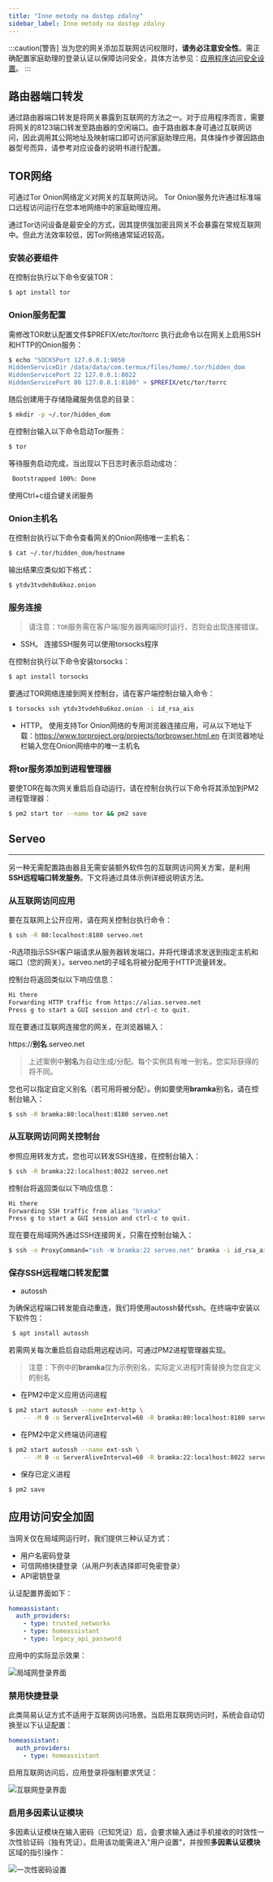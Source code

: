 ```yaml
---
title: "Inne metody na dostęp zdalny"
sidebar_label: Inne metody na dostęp zdalny
---
```


:::caution[警告]
当为您的网关添加互联网访问权限时，**请务必注意安全性**。需正确配置家庭助理的登录认证以保障访问安全，具体方法参见：[应用程序访问安全设置](#zabezpieczenie-dostępu-do-aplikacji)。
:::

## 路由器端口转发

通过路由器端口转发是将网关暴露到互联网的方法之一。对于应用程序而言，需要将网关的8123端口转发至路由器的空闲端口。由于路由器本身可通过互联网访问，因此调用其公网地址及映射端口即可访问家庭助理应用。具体操作步骤因路由器型号而异，请参考对应设备的说明书进行配置。

## TOR网络

可通过Tor Onion网络定义对网关的互联网访问。
Tor Onion服务允许通过标准端口远程访问运行在您本地网络中的家庭助理应用。

通过Tor访问设备是最安全的方式，因其提供强加密且网关不会暴露在常规互联网中。但此方法效率较低，因Tor网络通常延迟较高。

### 安装必要组件

在控制台执行以下命令安装TOR：

```bash
$ apt install tor
```

### Onion服务配置

需修改TOR默认配置文件$PREFIX/etc/tor/torrc
执行此命令以在网关上启用SSH和HTTP的Onion服务：

```bash
$ echo "SOCKSPort 127.0.0.1:9050
HiddenServiceDir /data/data/com.termux/files/home/.tor/hidden_dom
HiddenServicePort 22 127.0.0.1:8022
HiddenServicePort 80 127.0.0.1:8180" > $PREFIX/etc/tor/torrc
```

随后创建用于存储隐藏服务信息的目录：

```bash
$ mkdir -p ~/.tor/hidden_dom
```

在控制台输入以下命令启动Tor服务：

```bash
$ tor
```

等待服务启动完成，当出现以下日志时表示启动成功：

```bash
 Bootstrapped 100%: Done
```

使用Ctrl+c组合键关闭服务

### Onion主机名

在控制台执行以下命令查看网关的Onion网络唯一主机名：

```bash
$ cat ~/.tor/hidden_dom/hostname
```

输出结果应类似如下格式：

```bash
$ ytdv3tvdeh8u6koz.onion
```

### 服务连接

> 请注意：`TOR`服务需在客户端/服务器两端同时运行，否则会出现连接错误。

- SSH。
连接SSH服务可以使用torsocks程序

在控制台执行以下命令安装torsocks：

```bash
$ apt install torsocks
```

要通过TOR网络连接到网关控制台，请在客户端控制台输入命令：

```bash
$ torsocks ssh ytdv3tvdeh8u6koz.onion -i id_rsa_ais
```

- HTTP。
使用支持Tor Onion网络的专用浏览器连接应用，可从以下地址下载：https://www.torproject.org/projects/torbrowser.html.en
在浏览器地址栏输入您在Onion网络中的唯一主机名

### 将tor服务添加到进程管理器

要使TOR在每次网关重启后自动运行，请在控制台执行以下命令将其添加到PM2进程管理器：

```bash
$ pm2 start tor --name tor && pm2 save
```

## Serveo

---

另一种无需配置路由器且无需安装额外软件包的互联网访问网关方案，是利用**SSH远程端口转发服务**。下文将通过具体示例详细说明该方法。

### 从互联网访问应用

要在互联网上公开应用，请在网关控制台执行命令：

```bash
$ ssh -R 80:localhost:8180 serveo.net
```

-R选项指示SSH客户端请求从服务器转发端口，并将代理请求发送到指定主机和端口（您的网关）。serveo.net的子域名将被分配用于HTTP流量转发。

控制台将返回类似以下响应信息：

```bash
Hi there
Forwarding HTTP traffic from https://alias.serveo.net
Press g to start a GUI session and ctrl-c to quit.
```

现在要通过互联网连接您的网关，在浏览器输入：

https://**别名**.serveo.net

> 上述案例中**别名**为自动生成/分配。每个实例具有唯一别名，您实际获得的将不同。

您也可以指定自定义别名（若可用将被分配）。例如要使用**bramka**别名，请在控制台输入：

```bash
$ ssh -R bramka:80:localhost:8180 serveo.net
```

### 从互联网访问网关控制台

参照应用转发方式，您也可以转发SSH连接，在控制台输入：

```bash
$ ssh -R bramka:22:localhost:8022 serveo.net
```

控制台将返回类似以下响应信息：

```bash
Hi there
Forwarding SSH traffic from alias "bramka"
Press g to start a GUI session and ctrl-c to quit.
```

现在要在局域网外通过SSH连接网关，只需在控制台输入：

```bash
$ ssh -o ProxyCommand="ssh -W bramka:22 serveo.net" bramka -i id_rsa_ais
```

### 保存SSH远程端口转发配置

- autossh

为确保远程端口转发能自动重连，我们将使用autossh替代ssh。在终端中安装以下软件包：

```bash
 $ apt install autossh
 ```

若需网关每次重启后自动启用远程访问，可通过PM2进程管理器实现。

> 注意：下例中的**bramka**仅为示例别名，实际定义进程时需替换为您自定义的别名

- 在PM2中定义应用访问进程

```bash
$ pm2 start autossh --name ext-http \
    -- -M 0 -o ServerAliveInterval=60 -R bramka:80:localhost:8180 serveo.net
```

- 在PM2中定义终端访问进程

```bash
$ pm2 start autossh --name ext-ssh \
    -- -M 0 -o ServerAliveInterval=60 -R bramka:22:localhost:8022 serveo.net
```

- 保存已定义进程

```bash
$ pm2 save
```

## 应用访问安全加固

当网关仅在局域网运行时，我们提供三种认证方式：

- 用户名密码登录
- 可信网络快捷登录（从用户列表选择即可免密登录）
- API密钥登录

认证配置界面如下：

```yaml
homeassistant:
  auth_providers:
    - type: trusted_networks
    - type: homeassistant
    - type: legacy_api_password
```

应用中的实际显示效果：

![局域网登录界面](/img/en/frontend/frontend_local_login.png)

### 禁用快捷登录

此类简易认证方式不适用于互联网访问场景。当启用互联网访问时，系统会自动切换至以下认证配置：

```yaml
homeassistant:
  auth_providers:
    - type: homeassistant
```

启用互联网访问后，应用登录将强制要求凭证：

![互联网登录界面](/img/en/frontend/frontend_internet_login.png)

### 启用多因素认证模块

多因素认证模块在输入密码（已知凭证）后，会要求输入通过手机接收的时效性一次性验证码（独有凭证）。启用该功能需进入"用户设置"，并按照**多因素认证模块**区域的指引操作：

![一次性密码设置](/img/en/bramka/totp_settings.png)